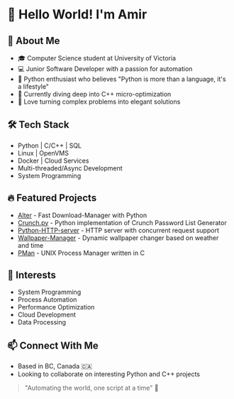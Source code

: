# 👋 Hello World! I'm Amir

## 🚀 About Me
- 🎓 Computer Science student at University of Victoria
- 💻 Junior Software Developer with a passion for automation
- 🐍 Python enthusiast who believes "Python is more than a language, it's a lifestyle"
- 🔧 Currently diving deep into C++ micro-optimization
- 🌟 Love turning complex problems into elegant solutions

## 🛠️ Tech Stack
- Python | C/C++ | SQL
- Linux | OpenVMS
- Docker | Cloud Services
- Multi-threaded/Async Development
- System Programming

## 🔥 Featured Projects
- [Alter](https://github.com/amirrezaes/Alter) - Fast Download-Manager with Python
- [Crunch.py](https://github.com/amirrezaes/Crunch.py) - Python implementation of Crunch Password List Generator
- [Python-HTTP-server](https://github.com/amirrezaes/Python-HTTP-server) - HTTP server with concurrent request support
- [Wallpaper-Manager](https://github.com/amirrezaes/Wallpaper-Manager) - Dynamic wallpaper changer based on weather and time
- [PMan](https://github.com/amirrezaes/PMan) - UNIX Process Manager written in C

## 🌟 Interests
- System Programming
- Process Automation
- Performance Optimization
- Cloud Development
- Data Processing

## 📫 Connect With Me
- Based in BC, Canada 🇨🇦
- Looking to collaborate on interesting Python and C++ projects

> "Automating the world, one script at a time" 🤖
